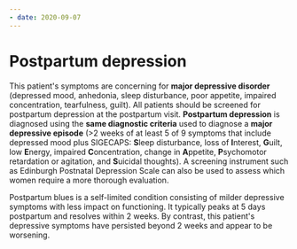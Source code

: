 ```yaml
---
- date: 2020-09-07
---
```


# Postpartum depression

<!-- postpartum blues vs depression -->

This patient's symptoms are concerning for **major depressive disorder** (depressed mood, anhedonia, sleep disturbance, poor appetite, impaired concentration, tearfulness, guilt). All patients should be screened for postpartum depression at the postpartum visit. **Postpartum depression** is diagnosed using the **same diagnostic criteria** used to diagnose a **major depressive episode** (>2 weeks of at least 5 of 9 symptoms that include depressed mood plus SIGECAPS: **S**leep disturbance, loss of **I**nterest, **G**uilt, low **E**nergy, impaired **C**oncentration, change in **A**ppetite, **P**sychomotor retardation or agitation, and **S**uicidal thoughts). A screening instrument such as Edinburgh Postnatal Depression Scale can also be used to assess which women require a more thorough evaluation.

Postpartum blues is a self-limited condition consisting of milder depressive symptoms with less impact on functioning. It typically peaks at 5 days postpartum and resolves within 2 weeks. By contrast, this patient's depressive symptoms have persisted beyond 2 weeks and appear to be worsening.
